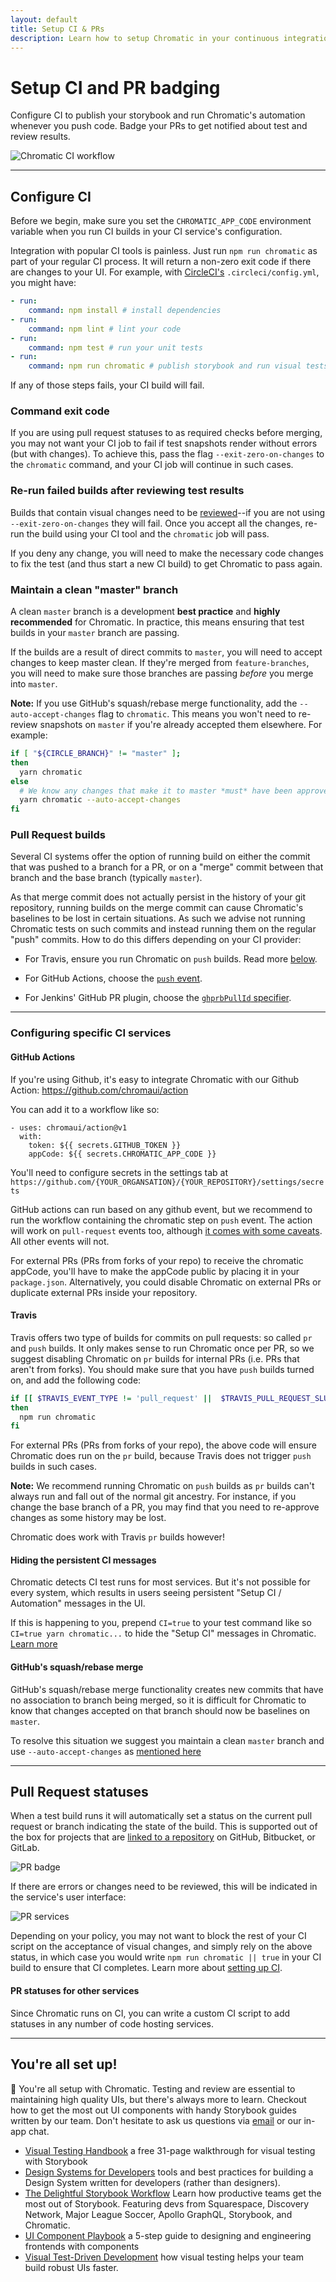 ```yaml
---
layout: default
title: Setup CI & PRs
description: Learn how to setup Chromatic in your continuous integration tool
---
```


# Setup CI and PR badging

Configure CI to publish your storybook and run Chromatic's automation whenever you push code. Badge your PRs to get notified about test and review results.

![Chromatic CI workflow](img/workflow-approve.png)

---

## Configure CI

Before we begin, make sure you set the `CHROMATIC_APP_CODE` environment variable when you run CI builds in your CI service's configuration.

Integration with popular CI tools is painless. Just run `npm run chromatic` as part of your regular CI process. It will return a non-zero exit code if there are changes to your UI. For example, with [CircleCI's](https://circleci.com) `.circleci/config.yml`, you might have:

```yml
- run:
    command: npm install # install dependencies
- run:
    command: npm lint # lint your code
- run:
    command: npm test # run your unit tests
- run:
    command: npm run chromatic # publish storybook and run visual tests
```

If any of those steps fails, your CI build will fail.

### Command exit code

If you are using pull request statuses to as required checks before merging, you may not want your CI job to fail if test snapshots render without errors (but with changes). To achieve this, pass the flag `--exit-zero-on-changes` to the `chromatic` command, and your CI job will continue in such cases.

### Re-run failed builds after reviewing test results

Builds that contain visual changes need to be [reviewed](/builds)--if you are not using `--exit-zero-on-changes` they will fail. Once you accept all the changes, re-run the build using your CI tool and the `chromatic` job will pass.

If you deny any change, you will need to make the necessary code changes to fix the test (and thus start a new CI build) to get Chromatic to pass again.

### Maintain a clean "master" branch

A clean `master` branch is a development **best practice** and **highly recommended** for Chromatic. In practice, this means ensuring that test builds in your `master` branch are passing.

If the builds are a result of direct commits to `master`, you will need to accept changes to keep master clean. If they're merged from `feature-branches`, you will need to make sure those branches are passing _before_ you merge into `master`.

**Note:** If you use GitHub's squash/rebase merge functionality, add the `--auto-accept-changes` flag to `chromatic`. This means you won't need to re-review snapshots on `master` if you're already accepted them elsewhere. For example:

```bash
if [ "${CIRCLE_BRANCH}" != "master" ];
then
  yarn chromatic
else
  # We know any changes that make it to master *must* have been approved
  yarn chromatic --auto-accept-changes
fi
```

### Pull Request builds

Several CI systems offer the option of running build on either the commit that was pushed to a branch for a PR, or on a "merge" commit between that branch and the base branch (typically `master`).

As that merge commit does not actually persist in the history of your git repository, running builds on the merge commit can cause Chromatic's baselines to be lost in certain situations. As such we advise not running Chromatic tests on such commits and instead running them on the regular "push" commits. How to do this differs depending on your CI provider:

- For Travis, ensure you run Chromatic on `push` builds. Read more [below](#travis).

- For GitHub Actions, choose the [`push` event](https://help.github.com/en/articles/events-that-trigger-workflows#webhook-events).

- For Jenkins' GitHub PR plugin, choose the [`ghprbPullId` specifier](https://github.com/jenkinsci/ghprb-plugin/blob/master/README.md).

---

### Configuring specific CI services

#### GitHub Actions

If you're using Github, it's easy to integrate Chromatic with our Github Action: https://github.com/chromaui/action

You can add it to a workflow like so:

```
- uses: chromaui/action@v1
  with:
    token: ${{ secrets.GITHUB_TOKEN }}
    appCode: ${{ secrets.CHROMATIC_APP_CODE }}
```

You'll need to configure secrets in the settings tab at `https://github.com/{YOUR_ORGANSATION}/{YOUR_REPOSITORY}/settings/secrets`

GitHub actions can run based on any github event, but we recommend to run the workflow containing the chromatic step on `push` event. The action will work on `pull-request` events too, although [it comes with some caveats](https://docs.chromaticqa.com/setup_ci#pull-request-builds). All other events will not.

For external PRs (PRs from forks of your repo) to receive the chromatic appCode, you'll have to make the appCode public by placing it in your `package.json`. Alternatively, you could disable Chromatic on external PRs or duplicate external PRs inside your repository.

#### Travis

Travis offers two type of builds for commits on pull requests: so called `pr` and `push` builds. It only makes sense to run Chromatic once per PR, so we suggest disabling Chromatic on `pr` builds for internal PRs (i.e. PRs that aren't from forks). You should make sure that you have `push` builds turned on, and add the following code:

```bash
if [[ $TRAVIS_EVENT_TYPE != 'pull_request' ||  $TRAVIS_PULL_REQUEST_SLUG != $TRAVIS_REPO_SLUG ]];
then
  npm run chromatic
fi
```

For external PRs (PRs from forks of your repo), the above code will ensure Chromatic does run on the `pr` build, because Travis does not trigger `push` builds in such cases.

<div class="aside">
<p><b>Note:</b> We recommend running Chromatic on <code>push</code> builds as <code>pr</code> builds can't always run and fall out of the normal git ancestry. For instance, if you change the base branch of a PR, you may find that you need to re-approve changes as some history may be lost.</p>

<p>Chromatic does work with Travis <code>pr</code> builds however!</p>
</div>

#### Hiding the persistent CI messages

Chromatic detects CI test runs for most services. But it's not possible for every system, which results in users seeing persistent "Setup CI / Automation" messages in the UI.

If this is happening to you, prepend `CI=true` to your test command like so `CI=true yarn chromatic...` to hide the "Setup CI" messages in Chromatic. [Learn more](/test#available-options)

#### GitHub's squash/rebase merge

GitHub's squash/rebase merge functionality creates new commits that have no association to branch being merged, so it is difficult for Chromatic to know that changes accepted on that branch should now be baselines on `master`.

To resolve this situation we suggest you maintain a clean `master` branch and use `--auto-accept-changes` as [mentioned here](/setup_ci#maintain-a-clean-master-branch)

---

## Pull Request statuses

When a test build runs it will automatically set a status on the current pull request or branch indicating the state of the build. This is supported out of the box for projects that are [linked to a repository](/access) on GitHub, Bitbucket, or GitLab.

![PR badge](/img/pull-request-badge.gif)

If there are errors or changes need to be reviewed, this will be indicated in the service's user interface:

![PR services](/img/pr-badges.png)

Depending on your policy, you may not want to block the rest of your CI script on the acceptance of visual changes, and simply rely on the above status, in which case you would write `npm run chromatic || true` in your CI build to ensure that CI completes. Learn more about [setting up CI](/setup_ci).

#### PR statuses for other services

Since Chromatic runs on CI, you can write a custom CI script to add statuses in any number of code hosting services.

---

## You're all set up!

🎊 You're all setup with Chromatic. Testing and review are essential to maintaining high quality UIs, but there's always more to learn. Checkout how to get the most out UI components with handy Storybook guides written by our team. Don't hesitate to ask us questions via [email](mailto:support@hichroma.com?Subject=Question) or our in-app chat.

- [Visual Testing Handbook](https://www.chromaticqa.com/book/visual-testing-handbook) a free 31-page walkthrough for visual testing with Storybook
- [Design Systems for Developers](https://www.learnstorybook.com/design-systems-for-developers/) tools and best practices for building a Design System written for developers (rather than designers).
- [The Delightful Storybook Workflow](https://blog.hichroma.com/the-delightful-storybook-workflow-b322b76fd07) Learn how productive teams get the most out of Storybook. Featuring devs from Squarespace, Discovery Network, Major League Soccer, Apollo GraphQL, Storybook, and Chromatic.
- [UI Component Playbook](https://blog.hichroma.com/ui-component-playbook-fd3022d00590) a 5-step guide to designing and engineering frontends with components
- [Visual Test-Driven Development](https://blog.hichroma.com/visual-test-driven-development-aec1c98bed87) how visual testing helps your team build robust UIs faster.
